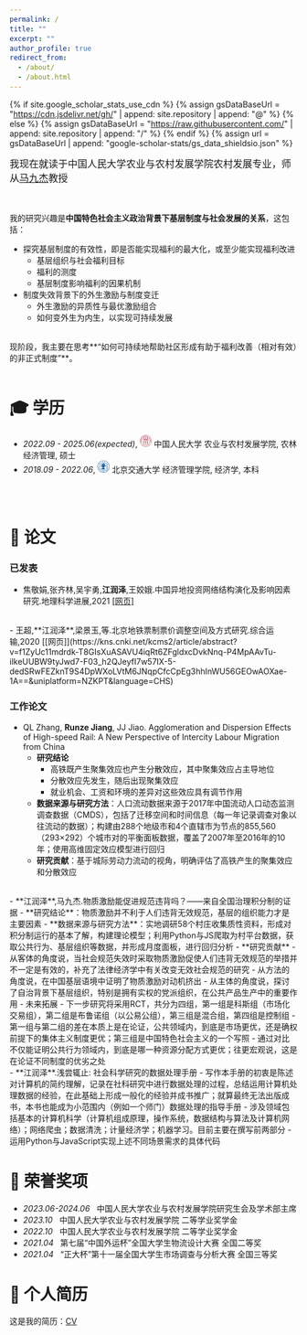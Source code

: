 ```yaml
---
permalink: /
title: ""
excerpt: ""
author_profile: true
redirect_from: 
  - /about/
  - /about.html
---
```


{% if site.google_scholar_stats_use_cdn %}
{% assign gsDataBaseUrl = "https://cdn.jsdelivr.net/gh/" | append: site.repository | append: "@" %}
{% else %}
{% assign gsDataBaseUrl = "https://raw.githubusercontent.com/" | append: site.repository | append: "/" %}
{% endif %}
{% assign url = gsDataBaseUrl | append: "google-scholar-stats/gs_data_shieldsio.json" %}

<span class='anchor' id='about-me'></span>

<span style="font-size:17px;">我现在就读于中国人民大学农业与农村发展学院农村发展专业，师从[马九杰](http://www.sard.ruc.edu.cn/szll/zzjs/qzjs/299c34878e4d4d5d8b5878fdd743df0d.htm)教授</span>   
<br>
<br>
 <!-- 我已经发表 20+ 篇学术论文<a href='https://scholar.google.com/citations?user=WMkMTb4AAAAJ'><img src="https://img.shields.io/endpoint?url={{ url | url_encode }}&logo=Google%20Scholar&labelColor=f6f6f6&color=9cf&style=flat&label=引用"></a>。 -->

我的研究兴趣是**中国特色社会主义政治背景下基层制度与社会发展的关系**，这包括：
- 探究基层制度的有效性，即是否能实现福利的最大化，或至少能实现福利改进
  - 基层组织与社会福利目标
  - 福利的测度
  - 基层制度影响福利的因果机制
- 制度失效背景下的外生激励与制度变迁
  - 外生激励的异质性与最优激励组合
  - 如何变外生为内生，以实现可持续发展

<br>
现阶段，我主要在思考**“如何可持续地帮助社区形成有助于福利改善（相对有效）的非正式制度”**。
<br>
<br>
<span class='anchor' id='-xl'></span>

# 🎓 学历
- *2022.09 - 2025.06(expected)*, <a href="https://www.ruc.edu.cn/"><img class="svg" src="/images/Renmin_University_of_China_logo.svg" width="21pt"></a> 中国人民大学 农业与农村发展学院, 农林经济管理, 硕士 
- *2018.09 - 2022.06*, <a href="https://www.bjtu.edu.cn/"><img class="svg" src="/images/BJTU_emblem.svg" width="21pt"></a> 北京交通大学 经济管理学院, 经济学, 本科
<br>
<br>
<span class='anchor' id='-lwzl'></span>

# 📝 论文

### 已发表

- 	焦敬娟,张齐林,吴宇勇,**江润泽**,王姣娥.中国异地投资网络结构演化及影响因素研究.地理科学进展,2021 [[网页]](https://kns.cnki.net/kcms2/article/abstract?v=f1ZyUc11mdpYllT2xqHJRoxXcKTqVmXr4DtD6ltlH0CYLHwYvyjgm5ybiN0I3myBH_17MYu1KmSN1ftxJqErAFzasLI2IVRl5E5TScazfT91ACYsGHIvu6mYIRAMLyZ1H1MBs-DnPZzWetM5qrWazQ==&uniplatform=NZKPT&language=CHS)
<br>
- 	王超,**江润泽**,梁景玉,等.北京地铁票制票价调整空间及方式研究.综合运输,2020 [[网页]](https://kns.cnki.net/kcms2/article/abstract?v=f1ZyUc11mdrdk-T8GIsXuASAVU4iqRt6ZFgldxcDvkNnq-P4MpAAvTu-ilkeUUBW9tyJwd7-F03_h2QJeyfI7w57IX-5-dedSRwFEZknT9S4DpWXoLVtM6JNqpCfcCpEg3hhInWU56GEOwAOXae-1A==&uniplatform=NZKPT&language=CHS)

<br>

### 工作论文

- QL Zhang, **Runze Jiang**, JJ Jiao. Agglomeration and Dispersion Effects of High-speed Rail: A New Perspective of Intercity Labour Migration from China
  - **研究结论**
    - 高铁既产生聚集效应也产生分散效应，其中聚集效应占主导地位
    - 分散效应先发生，随后出现聚集效应
    - 就业机会、工资和环境的差异对这些效应具有调节作用
  - **数据来源与研究方法**：人口流动数据来源于2017年中国流动人口动态监测调查数据（CMDS），包括了迁移空间和时间信息（每一年记录调查对象以往流动的数据）；构建由288个地级市和4个直辖市为节点的855,560（293×292）个城市对的平衡面板数据，覆盖了2007年至2016年的10年；使用高维固定效应模型进行回归
  - **研究贡献**：基于城际劳动力流动的视角，明确评估了高铁产生的聚集效应和分散效应

<br>
- **江润泽**,马九杰.物质激励能促进规范违背吗？——来自全国治理积分制的证据
  - **研究结论**：物质激励并不利于人们违背无效规范，基层的组织能力才是主要因素
  - **数据来源与研究方法**：实地调研58个村庄收集质性资料，形成对积分制运行的基本了解，构建理论模型；利用Python与JS爬取为村平台数据，获取公共行为、基层组织等数据，并形成月度面板，进行回归分析
  - **研究贡献**
    - 从客体的角度说，当社会规范失效时采取物质激励促使人们违背无效规范的举措并不一定是有效的，补充了法律经济学中有关改变无效社会规范的研究
    - 从方法的角度说，在中国基层语境中证明了物质激励对动机挤出
    - 从主体的角度说，探讨了自治背景下基层组织，特别是拥有实权的党派组织，在公共产品生产中的重要作用
  - 未来拓展
    - 下一步研究将采用RCT，共分为四组，第一组是科斯组（市场化交易组），第二组是布鲁诺组（以公易公组），第三组是混合组，第四组是控制组
    - 第一组与第二组的差在本质上是在论证，公共领域内，到底是市场更优，还是确权前提下的集体主义制度更优；第三组是中国特色社会主义的一个写照
    - 通过对比不仅能证明公共行为领域内，到底是哪一种资源分配方式更优；往更宏观说，这是在论证不同制度的优劣之处
   
<br>
- **江润泽**.浅尝辄止: 社会科学研究的数据处理手册
  - 写作本手册的初衷是陈述对计算机的简约理解，记录在社科研究中进行数据处理的过程，总结运用计算机处理数据的经验，在此基础上形成一般化的经验并成书推广；就算最终无法出版成书，本书也能成为小范围内（例如一个师门）数据处理的指导手册
  - 涉及领域包括基本的计算机科学（计算机组成原理，操作系统，数据结构与算法及计算机网络）；网络爬虫；数据清洗；计量经济学；机器学习。目前主要在撰写前两部分
  - 运用Python与JavaScript实现上述不同场景需求的具体代码

<span class='anchor' id='-ryjx'></span>

# 🏅 荣誉奖项
- *2023.06-2024.06*  &nbsp;&nbsp;中国人民大学农业与农村发展学院研究生会及学术部主席
- *2023.10*    &nbsp;&nbsp;中国人民大学农业与农村发展学院 二等学业奖学金
- *2022.10*    &nbsp;&nbsp;中国人民大学农业与农村发展学院 二等学业奖学金
- *2021.04*    &nbsp;&nbsp;第七届“中国外运杯”全国大学生物流设计大赛 全国二等奖
- *2021.04*    &nbsp;&nbsp;“正大杯”第十一届全国大学生市场调查与分析大赛 全国三等奖

<span class='anchor' id='-ryjx'></span>

# 📄 个人简历

这是我的简历：[CV](/runze_jiang_cv.pdf)


